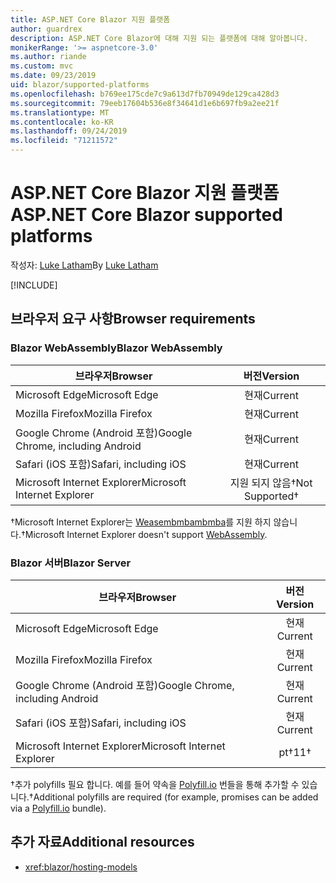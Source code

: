 ```yaml
---
title: ASP.NET Core Blazor 지원 플랫폼
author: guardrex
description: ASP.NET Core Blazor에 대해 지원 되는 플랫폼에 대해 알아봅니다.
monikerRange: '>= aspnetcore-3.0'
ms.author: riande
ms.custom: mvc
ms.date: 09/23/2019
uid: blazor/supported-platforms
ms.openlocfilehash: b769ee175cde7c9a613d7fb70949de129ca428d3
ms.sourcegitcommit: 79eeb17604b536e8f34641d1e6b697fb9a2ee21f
ms.translationtype: MT
ms.contentlocale: ko-KR
ms.lasthandoff: 09/24/2019
ms.locfileid: "71211572"
---
```

# <a name="aspnet-core-blazor-supported-platforms"></a><span data-ttu-id="3ecfc-103">ASP.NET Core Blazor 지원 플랫폼</span><span class="sxs-lookup"><span data-stu-id="3ecfc-103">ASP.NET Core Blazor supported platforms</span></span>

<span data-ttu-id="3ecfc-104">작성자: [Luke Latham](https://github.com/guardrex)</span><span class="sxs-lookup"><span data-stu-id="3ecfc-104">By [Luke Latham](https://github.com/guardrex)</span></span>

[!INCLUDE[](~/includes/blazorwasm-preview-notice.md)]

## <a name="browser-requirements"></a><span data-ttu-id="3ecfc-105">브라우저 요구 사항</span><span class="sxs-lookup"><span data-stu-id="3ecfc-105">Browser requirements</span></span>

### <a name="blazor-webassembly"></a><span data-ttu-id="3ecfc-106">Blazor WebAssembly</span><span class="sxs-lookup"><span data-stu-id="3ecfc-106">Blazor WebAssembly</span></span>

| <span data-ttu-id="3ecfc-107">브라우저</span><span class="sxs-lookup"><span data-stu-id="3ecfc-107">Browser</span></span>                          | <span data-ttu-id="3ecfc-108">버전</span><span class="sxs-lookup"><span data-stu-id="3ecfc-108">Version</span></span>               |
| -------------------------------- | :-------------------: |
| <span data-ttu-id="3ecfc-109">Microsoft Edge</span><span class="sxs-lookup"><span data-stu-id="3ecfc-109">Microsoft Edge</span></span>                   | <span data-ttu-id="3ecfc-110">현재</span><span class="sxs-lookup"><span data-stu-id="3ecfc-110">Current</span></span>               |
| <span data-ttu-id="3ecfc-111">Mozilla Firefox</span><span class="sxs-lookup"><span data-stu-id="3ecfc-111">Mozilla Firefox</span></span>                  | <span data-ttu-id="3ecfc-112">현재</span><span class="sxs-lookup"><span data-stu-id="3ecfc-112">Current</span></span>               |
| <span data-ttu-id="3ecfc-113">Google Chrome (Android 포함)</span><span class="sxs-lookup"><span data-stu-id="3ecfc-113">Google Chrome, including Android</span></span> | <span data-ttu-id="3ecfc-114">현재</span><span class="sxs-lookup"><span data-stu-id="3ecfc-114">Current</span></span>               |
| <span data-ttu-id="3ecfc-115">Safari (iOS 포함)</span><span class="sxs-lookup"><span data-stu-id="3ecfc-115">Safari, including iOS</span></span>            | <span data-ttu-id="3ecfc-116">현재</span><span class="sxs-lookup"><span data-stu-id="3ecfc-116">Current</span></span>               |
| <span data-ttu-id="3ecfc-117">Microsoft Internet Explorer</span><span class="sxs-lookup"><span data-stu-id="3ecfc-117">Microsoft Internet Explorer</span></span>      | <span data-ttu-id="3ecfc-118">지원 되지 않음&dagger;</span><span class="sxs-lookup"><span data-stu-id="3ecfc-118">Not Supported&dagger;</span></span> |

<span data-ttu-id="3ecfc-119">&dagger;Microsoft Internet Explorer는 [Weasembmbambmba](https://webassembly.org)를 지원 하지 않습니다.</span><span class="sxs-lookup"><span data-stu-id="3ecfc-119">&dagger;Microsoft Internet Explorer doesn't support [WebAssembly](https://webassembly.org).</span></span>

### <a name="blazor-server"></a><span data-ttu-id="3ecfc-120">Blazor 서버</span><span class="sxs-lookup"><span data-stu-id="3ecfc-120">Blazor Server</span></span>

| <span data-ttu-id="3ecfc-121">브라우저</span><span class="sxs-lookup"><span data-stu-id="3ecfc-121">Browser</span></span>                          | <span data-ttu-id="3ecfc-122">버전</span><span class="sxs-lookup"><span data-stu-id="3ecfc-122">Version</span></span>    |
| -------------------------------- | :--------: |
| <span data-ttu-id="3ecfc-123">Microsoft Edge</span><span class="sxs-lookup"><span data-stu-id="3ecfc-123">Microsoft Edge</span></span>                   | <span data-ttu-id="3ecfc-124">현재</span><span class="sxs-lookup"><span data-stu-id="3ecfc-124">Current</span></span>    |
| <span data-ttu-id="3ecfc-125">Mozilla Firefox</span><span class="sxs-lookup"><span data-stu-id="3ecfc-125">Mozilla Firefox</span></span>                  | <span data-ttu-id="3ecfc-126">현재</span><span class="sxs-lookup"><span data-stu-id="3ecfc-126">Current</span></span>    |
| <span data-ttu-id="3ecfc-127">Google Chrome (Android 포함)</span><span class="sxs-lookup"><span data-stu-id="3ecfc-127">Google Chrome, including Android</span></span> | <span data-ttu-id="3ecfc-128">현재</span><span class="sxs-lookup"><span data-stu-id="3ecfc-128">Current</span></span>    |
| <span data-ttu-id="3ecfc-129">Safari (iOS 포함)</span><span class="sxs-lookup"><span data-stu-id="3ecfc-129">Safari, including iOS</span></span>            | <span data-ttu-id="3ecfc-130">현재</span><span class="sxs-lookup"><span data-stu-id="3ecfc-130">Current</span></span>    |
| <span data-ttu-id="3ecfc-131">Microsoft Internet Explorer</span><span class="sxs-lookup"><span data-stu-id="3ecfc-131">Microsoft Internet Explorer</span></span>      | <span data-ttu-id="3ecfc-132">pt&dagger;</span><span class="sxs-lookup"><span data-stu-id="3ecfc-132">11&dagger;</span></span> |

<span data-ttu-id="3ecfc-133">&dagger;추가 polyfills 필요 합니다. 예를 들어 약속을 [Polyfill.io](https://polyfill.io/v3/) 번들을 통해 추가할 수 있습니다.</span><span class="sxs-lookup"><span data-stu-id="3ecfc-133">&dagger;Additional polyfills are required (for example, promises can be added via a [Polyfill.io](https://polyfill.io/v3/) bundle).</span></span>

## <a name="additional-resources"></a><span data-ttu-id="3ecfc-134">추가 자료</span><span class="sxs-lookup"><span data-stu-id="3ecfc-134">Additional resources</span></span>

* <xref:blazor/hosting-models>
